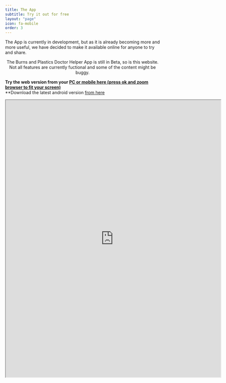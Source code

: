 ```yaml
---
title: The App
subtitle: Try it out for free
layout: "page"
icon: fa-mobile
order: 3
---
```


The App is currently in development, but as it is already becoming more and more useful, we have decided to make it available online for anyone to try and share.

<center><p>The Burns and Plastics Doctor Helper App is still in Beta, so is this website. Not all features are currently fuctional and some of the content might be buggy.</p></center>

**Try the web version from your [PC or mobile here (press ok and zoom browser to fit your screen)](http://burnsplastics.com)**  
**Download the latest android version [from here](https://drive.google.com/open?id=1ncJ7cwmaJF-6_x2mjz_RCXq1Py2heUZW)

<center><iframe src="http://burnsplastics.com" style="width:700; height:900px"></center>

<center><p>Discuss our app game on our [Reddit Page](https://www.reddit.com/r/BurnsAndPlasticsApp)</p></center>

[Privacy policy](https://patricktabet.github.io/privacy.html)

